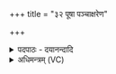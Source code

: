 +++
title = "३२ पूषा पञ्चाक्षरेण"

+++
<details><summary>पदपाठः - दयानन्दादि</summary>

पू॒षा। पञ्चा॑क्षरे॒णेति॒ पञ्च॑ऽअक्षरेण। पञ्च॑। दिशः॑। उत्। अ॒ज॒य॒त्। ताः। उत्। जे॒ष॒म्। स॒वि॒ता। षड॑क्षरे॒णेति॒ षट्ऽअ॑क्षरेण। षट्। ऋ॒तून्। उत्। अ॒ज॒य॒त्। तान्। उत्। जे॒ष॒म्। म॒रुतः॑। स॒प्ताक्ष॑रे॒णेति॑ स॒प्तऽअ॑क्षरेण। स॒प्त। ग्रा॒म्यान्। प॒शून्। उत्। अ॒ज॒य॒न्। तान्। उत्। जे॒ष॒म्। बृह॒स्पतिः॑। अ॒ष्टाक्ष॑रे॒णेत्य॒ष्टऽअक्ष॑रेण। गा॒य॒त्रीम्। उत्। अ॒ज॒य॒त्। ताम्। उत्। जे॒ष॒म्। ३२।
</details>

<details><summary>अधिमन्त्रम् (VC)</summary>

- पूषादयो मन्त्रोक्ता देवताः
- तापस ऋषिः
- कृतिः
- निषादः
</details>